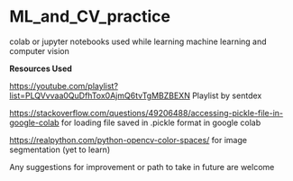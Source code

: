# ML_and_CV_practice
colab or jupyter notebooks used while learning machine learning and computer vision


**Resources Used**

https://youtube.com/playlist?list=PLQVvvaa0QuDfhTox0AjmQ6tvTgMBZBEXN Playlist by sentdex

https://stackoverflow.com/questions/49206488/accessing-pickle-file-in-google-colab for loading file saved in .pickle format in google colab

https://realpython.com/python-opencv-color-spaces/ for image segmentation (yet to learn)

Any suggestions for improvement or path to take in future are welcome



